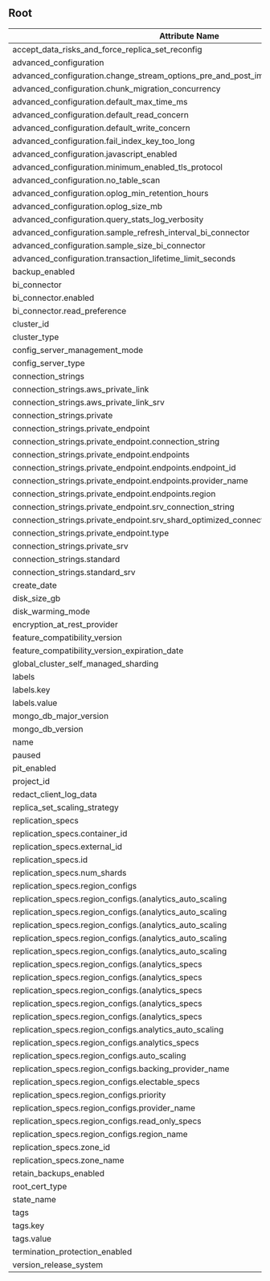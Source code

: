 
## Root

Attribute Name|advancedclustertpf_r-Computability
---|---
accept_data_risks_and_force_replica_set_reconfig|optional
advanced_configuration|computed_optional
advanced_configuration.change_stream_options_pre_and_post_images_expire_after_seconds|computed_optional
advanced_configuration.chunk_migration_concurrency|computed_optional
advanced_configuration.default_max_time_ms|computed_optional
advanced_configuration.default_read_concern|computed_optional
advanced_configuration.default_write_concern|computed_optional
advanced_configuration.fail_index_key_too_long|computed_optional
advanced_configuration.javascript_enabled|computed_optional
advanced_configuration.minimum_enabled_tls_protocol|computed_optional
advanced_configuration.no_table_scan|optional
advanced_configuration.oplog_min_retention_hours|optional
advanced_configuration.oplog_size_mb|optional
advanced_configuration.query_stats_log_verbosity|optional
advanced_configuration.sample_refresh_interval_bi_connector|computed_optional
advanced_configuration.sample_size_bi_connector|computed_optional
advanced_configuration.transaction_lifetime_limit_seconds|computed_optional
backup_enabled|computed_optional
bi_connector|computed_optional
bi_connector.enabled|computed_optional
bi_connector.read_preference|computed_optional
cluster_id|computed
cluster_type|required
config_server_management_mode|optional
config_server_type|optional
connection_strings|computed
connection_strings.aws_private_link|computed
connection_strings.aws_private_link_srv|computed
connection_strings.private|computed
connection_strings.private_endpoint|computed
connection_strings.private_endpoint.connection_string|computed
connection_strings.private_endpoint.endpoints|computed
connection_strings.private_endpoint.endpoints.endpoint_id|computed
connection_strings.private_endpoint.endpoints.provider_name|computed
connection_strings.private_endpoint.endpoints.region|computed
connection_strings.private_endpoint.srv_connection_string|computed
connection_strings.private_endpoint.srv_shard_optimized_connection_string|computed
connection_strings.private_endpoint.type|computed
connection_strings.private_srv|computed
connection_strings.standard|computed
connection_strings.standard_srv|computed
create_date|computed
disk_size_gb|optional
disk_warming_mode|computed
encryption_at_rest_provider|computed_optional
feature_compatibility_version|optional
feature_compatibility_version_expiration_date|optional
global_cluster_self_managed_sharding|computed_optional
labels|computed_optional
labels.key|computed_optional
labels.value|computed_optional
mongo_db_major_version|computed_optional
mongo_db_version|computed
name|required
paused|computed_optional
pit_enabled|computed_optional
project_id|required
redact_client_log_data|computed_optional
replica_set_scaling_strategy|optional
replication_specs|required
replication_specs.container_id|computed
replication_specs.external_id|computed
replication_specs.id|computed
replication_specs.num_shards|computed_optional
replication_specs.region_configs|required
replication_specs.region_configs.(analytics_auto_scaling|auto_scaling).compute_enabled|computed_optional
replication_specs.region_configs.(analytics_auto_scaling|auto_scaling).compute_max_instance_size|computed_optional
replication_specs.region_configs.(analytics_auto_scaling|auto_scaling).compute_min_instance_size|computed_optional
replication_specs.region_configs.(analytics_auto_scaling|auto_scaling).compute_scale_down_enabled|computed_optional
replication_specs.region_configs.(analytics_auto_scaling|auto_scaling).disk_gb_enabled|computed_optional
replication_specs.region_configs.(analytics_specs|electable_specs|read_only_specs).disk_iops|computed_optional
replication_specs.region_configs.(analytics_specs|electable_specs|read_only_specs).disk_size_gb|computed_optional
replication_specs.region_configs.(analytics_specs|electable_specs|read_only_specs).ebs_volume_type|computed_optional
replication_specs.region_configs.(analytics_specs|electable_specs|read_only_specs).instance_size|computed_optional
replication_specs.region_configs.(analytics_specs|electable_specs|read_only_specs).node_count|computed_optional
replication_specs.region_configs.analytics_auto_scaling|optional
replication_specs.region_configs.analytics_specs|computed_optional
replication_specs.region_configs.auto_scaling|optional
replication_specs.region_configs.backing_provider_name|optional
replication_specs.region_configs.electable_specs|computed_optional
replication_specs.region_configs.priority|required
replication_specs.region_configs.provider_name|required
replication_specs.region_configs.read_only_specs|computed_optional
replication_specs.region_configs.region_name|required
replication_specs.zone_id|computed
replication_specs.zone_name|computed_optional
retain_backups_enabled|optional
root_cert_type|computed_optional
state_name|computed
tags|optional
tags.key|required
tags.value|required
termination_protection_enabled|computed_optional
version_release_system|computed_optional